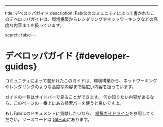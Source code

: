---
title: デベロッパガイド
description: Fabricのコミュニティによって書かれたこのデベロッパガイドは、環境構築からレンダリングやネットワーキングなどの高度な内容までを扱っています。

search: false---

# デベロッパガイド {#developer-guides}

コミュニティによって書かれたこのガイドは、環境構築から、ネットワーキングやレンダリングのような高度な内容まで幅広い内容を扱っています。

ガイドの一覧はサイドバーで見ることができます。 何か知りたい内容があるなら、このページの一番上にある検索バーを使うと良いですよ。

もしFabricのドキュメントに貢献したいなら、 [投稿ガイドライン](../contributing)を参照してください。ソースコードは [GitHub](https://github.com/FabricMC/fabric-docs)にあります。
